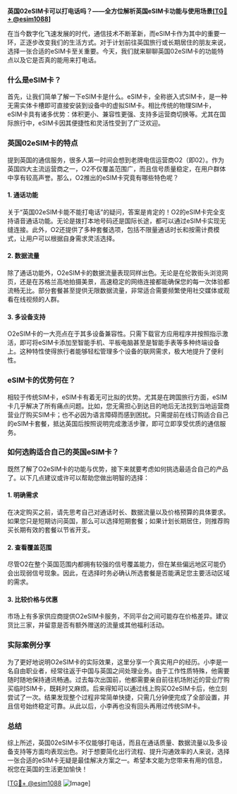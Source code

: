 **英国02eSIM卡可以打电话吗？——全方位解析英国eSIM卡功能与使用场景[[TG💪+ @esim1088](https://t.me/s/esim1088)]**

在当今数字化飞速发展的时代，通信技术不断革新，而eSIM卡作为其中的重要一环，正逐步改变我们的生活方式。对于计划前往英国旅行或长期居住的朋友来说，选择一张合适的eSIM卡至关重要。今天，我们就来聊聊英国02eSIM卡的功能特点以及它是否真的能用来打电话。

### 什么是eSIM卡？

首先，让我们简单了解一下eSIM卡是什么。eSIM卡，全称嵌入式SIM卡，是一种无需实体卡槽即可直接安装到设备中的虚拟SIM卡。相比传统的物理SIM卡，eSIM卡具有诸多优势：体积更小、兼容性更强、支持多运营商切换等。尤其在国际旅行中，eSIM卡因其便捷性和灵活性受到了广泛欢迎。

### 英国02eSIM卡的特点

提到英国的通信服务，很多人第一时间会想到老牌电信运营商O2（即02）。作为英国四大主流运营商之一，O2不仅覆盖范围广，而且信号质量稳定，在用户群体中享有较高声誉。那么，O2推出的eSIM卡究竟有哪些特色呢？

#### 1. **通话功能**
关于“英国02eSIM卡能不能打电话”的疑问，答案是肯定的！O2的eSIM卡完全支持语音通话功能。无论是拨打本地号码还是国际长途，都可以通过eSIM卡实现无缝连接。此外，O2还提供了多种套餐选项，包括不限量通话时长和按需计费模式，让用户可以根据自身需求灵活选择。

#### 2. **数据流量**
除了通话功能外，O2eSIM卡的数据流量表现同样出色。无论是在伦敦街头浏览网页，还是在苏格兰高地拍摄美景，高速稳定的网络连接都能确保您的每一次体验都流畅无比。部分套餐甚至提供无限数据流量，非常适合需要频繁使用社交媒体或观看在线视频的人群。

#### 3. **多设备支持**
O2eSIM卡的一大亮点在于其多设备兼容性。只需下载官方应用程序并按照指示激活，即可将eSIM卡添加至智能手机、平板电脑甚至是智能手表等多种终端设备上。这种特性使得旅行者能够轻松管理多个设备的联网需求，极大地提升了便利性。

### eSIM卡的优势何在？

相较于传统SIM卡，eSIM卡有着无可比拟的优势。尤其是在跨国旅行方面，eSIM卡几乎解决了所有痛点问题。比如，您无需担心到达目的地后无法找到当地运营商营业厅购买SIM卡；也不必因为语言障碍而感到困扰。只需提前在线订购适合自己的eSIM卡套餐，抵达英国后按照说明完成激活步骤，即可立即享受优质的通信服务。

### 如何选购适合自己的英国eSIM卡？

既然了解了O2eSIM卡的功能与优势，接下来就要考虑如何挑选最适合自己的产品了。以下几点建议或许可以帮助您做出明智的选择：

#### 1. **明确需求**
在决定购买之前，请先思考自己对通话时长、数据流量以及价格预算的具体要求。如果您只是短期访问英国，那么可以选择短期套餐；如果计划长期居住，则推荐购买长期有效的套餐以节省开支。

#### 2. **查看覆盖范围**
尽管O2在整个英国范围内都拥有较强的信号覆盖能力，但在某些偏远地区可能仍会出现弱信号现象。因此，在选择时务必确认所选套餐是否能满足您主要活动区域的需求。

#### 3. **比较价格与优惠**
市场上有多家供应商提供O2eSIM卡服务，不同平台之间可能存在价格差异。建议货比三家，并留意是否有额外赠送的流量或其他福利活动。

### 实际案例分享

为了更好地说明O2eSIM卡的实际效果，这里分享一个真实用户的经历。小李是一名自由职业者，经常往返于中国与英国之间处理业务。由于工作性质特殊，他需要随时随地保持通讯畅通。过去每次出国前，他都需要亲自前往机场附近的营业厅购买临时SIM卡，既耗时又麻烦。后来得知可以通过线上购买O2eSIM卡后，他立刻尝试了一次。结果发现整个过程非常简单快捷，只需几分钟便完成了全部设置，并且信号始终稳定可靠。从此以后，小李再也没有回头再用过传统SIM卡。

### 总结

综上所述，英国02eSIM卡不仅能够打电话，而且在通话质量、数据流量以及多设备支持等方面均表现出色。对于想要简化出行流程、提升沟通效率的人来说，选择一张合适的eSIM卡无疑是最佳解决方案之一。希望本文能为您带来有用的信息，祝您在英国的生活更加愉快！

[[TG💪+ @esim1088](https://t.me/s/esim1088) ![Image](https://i.postimg.cc/4NQfJmqS/Snipaste-2025-05-13-00-14-12.png)]